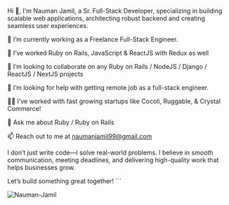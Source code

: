 Hi 👋, I'm Nauman Jamil, a Sr. Full-Stack Developer, specializing in building scalable web applications, architecting robust backend and creating seamless user experiences.

🔭 I’m currently working as a Freelance Full-Stack Engineer.

🌱 I’ve worked Ruby on Rails, JavaScript & ReactJS with Redux as well

👯 I’m looking to collaborate on any Ruby on Rails / NodeJS / Django / ReactJS / NextJS projects

🤝 I’m looking for help with getting remote job as a full-stack engineer.

👨‍💻 I've worked with fast growing startups like Cocoli, Ruggable, & Crystal Commerce! 

💬 Ask me about Ruby / Ruby on Rails

📫 Reach out to me at naumanjamil99@gmail.com 

I don’t just write code—I solve real-world problems. I believe in smooth communication, meeting deadlines, and delivering high-quality work that helps businesses grow.

Let’s build something great together! ```


<p><img align="left" src="https://github-readme-stats.vercel.app/api/top-langs/?username=Nauman-Jamil&layout=compact" alt="Nauman-Jamil" /></p>
